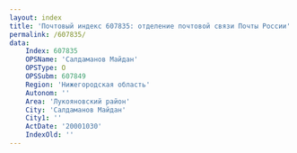 ```yaml
---
layout: index
title: 'Почтовый индекс 607835: отделение почтовой связи Почты России'
permalink: /607835/
data:
    Index: 607835
    OPSName: 'Салдаманов Майдан'
    OPSType: О
    OPSSubm: 607849
    Region: 'Нижегородская область'
    Autonom: ''
    Area: 'Лукояновский район'
    City: 'Салдаманов Майдан'
    City1: ''
    ActDate: '20001030'
    IndexOld: ''
---
```

